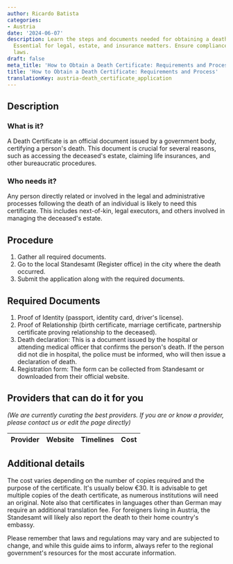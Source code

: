 ```yaml
---
author: Ricardo Batista
categories:
- Austria
date: '2024-06-07'
description: Learn the steps and documents needed for obtaining a death certificate.
  Essential for legal, estate, and insurance matters. Ensure compliance with local
  laws.
draft: false
meta_title: 'How to Obtain a Death Certificate: Requirements and Process'
title: 'How to Obtain a Death Certificate: Requirements and Process'
translationKey: austria-death_certificate_application
---
```


## Description
### What is it?
A Death Certificate is an official document issued by a government body, certifying a person's death. This document is crucial for several reasons, such as accessing the deceased's estate, claiming life insurances, and other bureaucratic procedures.

### Who needs it?
Any person directly related or involved in the legal and administrative processes following the death of an individual is likely to need this certificate. This includes next-of-kin, legal executors, and others involved in managing the deceased's estate.

## Procedure
1. Gather all required documents.
2. Go to the local Standesamt (Register office) in the city where the death occurred.
3. Submit the application along with the required documents. 

## Required Documents
1. Proof of Identity (passport, identity card, driver's license).
2. Proof of Relationship (birth certificate, marriage certificate, partnership certificate proving relationship to the deceased).
3. Death declaration: This is a document issued by the hospital or attending medical officer that confirms the person's death. If the person did not die in hospital, the police must be informed, who will then issue a declaration of death.
4. Registration form: The form can be collected from Standesamt or downloaded from their official website.

## Providers that can do it for you

_(We are currently curating the best providers. If you are or know a provider, please contact us or edit the page directly)_

| Provider        |     Website     |     Timelines    |       Cost      |
| --------------- | --------------- |  :-------------: | :-------------: |

## Additional details
The cost varies depending on the number of copies required and the purpose of the certificate. It's usually below €30. It is advisable to get multiple copies of the death certificate, as numerous institutions will need an original. Note also that certificates in languages other than German may require an additional translation fee.
For foreigners living in Austria, the Standesamt will likely also report the death to their home country's embassy. 

Please remember that laws and regulations may vary and are subjected to change, and while this guide aims to inform, always refer to the regional government's resources for the most accurate information.